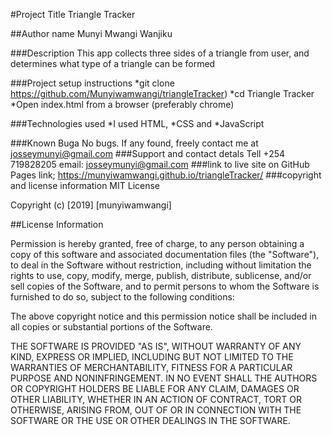 #Project Title
Triangle Tracker

##Author name
 Munyi Mwangi Wanjiku

###Description
This app collects three sides of a triangle from user, and determines what type of a triangle can be formed

###Project setup instructions
*git clone https://github.com/Munyiwamwangi/triangleTracker)
*cd Triangle Tracker
*Open index.html from a browser (preferably chrome)

###Technologies used
*I used HTML,
*CSS and
*JavaScript

###Known Buga No bugs. If any found, freely contact me at josseymunyi@gmail.com ###Support and contact detals Tell +254 719828205 email: josseymunyi@gmail.com
###link to live site on GitHub Pages link; https://munyiwamwangi.github.io/triangleTracker/ ###copyright and license information MIT License

Copyright (c) [2019] [munyiwamwangi]

##License Information

Permission is hereby granted, free of charge, to any person obtaining a copy of this software and associated documentation files (the "Software"), to deal in the Software without restriction, including without limitation the rights to use, copy, modify, merge, publish, distribute, sublicense, and/or sell copies of the Software, and to permit persons to whom the Software is furnished to do so, subject to the following conditions:

The above copyright notice and this permission notice shall be included in all copies or substantial portions of the Software.

THE SOFTWARE IS PROVIDED "AS IS", WITHOUT WARRANTY OF ANY KIND, EXPRESS OR IMPLIED, INCLUDING BUT NOT LIMITED TO THE WARRANTIES OF MERCHANTABILITY, FITNESS FOR A PARTICULAR PURPOSE AND NONINFRINGEMENT. IN NO EVENT SHALL THE AUTHORS OR COPYRIGHT HOLDERS BE LIABLE FOR ANY CLAIM, DAMAGES OR OTHER LIABILITY, WHETHER IN AN ACTION OF CONTRACT, TORT OR OTHERWISE, ARISING FROM, OUT OF OR IN CONNECTION WITH THE SOFTWARE OR THE USE OR OTHER DEALINGS IN THE SOFTWARE.
